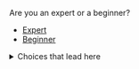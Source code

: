 Are you an expert or a beginner?



- [Expert](start3_ba.md)
- [Beginner](start3_bb.md)
 
 
<details>
<summary>Choices that lead here</summary>


- Operating System: [Windows](start2_a.md) **Linux** [MacOS](start2_c.md)
- Skill level: [Expert](start2_ba.md) [Beginner](start2_bb.md)
</details>
